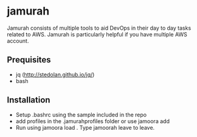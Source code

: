 jamurah
=======

Jamurah consists of multiple tools to aid DevOps in their day to day tasks related to AWS. Jamurah is particularly helpful if you have multiple AWS account. 

Prequisites
-----------

* jq (http://stedolan.github.io/jq/)
* bash 

Installation
------------

* Setup .bashrc using the sample included in the repo
* add profiles in the .jamurahprofiles folder or use jamoora add
* Run using jamoora load <profile name>. Type jamoorah leave to leave. 


